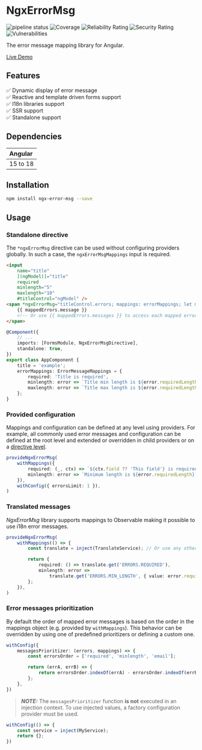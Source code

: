 # NgxErrorMsg

![pipeline status](https://github.com/fakeJan499/ngx-error-msg/actions/workflows/ci.yml/badge.svg)
![Coverage](https://sonarcloud.io/api/project_badges/measure?project=fakeJan499_ngx-error-msg&metric=coverage)
![Reliability Rating](https://sonarcloud.io/api/project_badges/measure?project=fakeJan499_ngx-error-msg&metric=reliability_rating)
![Security Rating](https://sonarcloud.io/api/project_badges/measure?project=fakeJan499_ngx-error-msg&metric=security_rating)
![Vulnerabilities](https://sonarcloud.io/api/project_badges/measure?project=fakeJan499_ngx-error-msg&metric=vulnerabilities)

The error message mapping library for Angular.

[Live Demo](https://stackblitz.com/edit/ngx-error-msg-example)

## Features

✅ Dynamic display of error message  
✅ Reactive and template driven forms support  
✅ I18n libraries support  
✅ SSR support  
✅ Standalone support

## Dependencies

|Angular |
|:-------|
|15 to 18|

## Installation

```bash
npm install ngx-error-msg --save
```

## Usage

### Standalone directive

The `*ngxErrorMsg` directive can be used without configuring providers globally.
In such a case, the `ngxErrorMsgMappings` input is required.

```html
<input
    name="title"
    [(ngModel)]="title"
    required
    minlength="5"
    maxlength="10"
    #titleControl="ngModel" />
<span *ngxErrorMsg="titleControl.errors; mappings: errorMappings; let mappedErrors">
    {{ mappedErrors.message }}
    <!-- Or use {{ mappedErrors.messages }} to access each mapped error message separately. -->
</span>

```

```typescript
@Component({
    // ...
    imports: [FormsModule, NgxErrorMsgDirective],
    standalone: true,
})
export class AppComponent {
    title = 'example';
    errorMappings: ErrorMessageMappings = {
        required: 'Title is required',
        minlength: error => `Title min length is ${error.requiredLength}`,
        maxlength: error => `Title max length is ${error.requiredLength}`,
    };
}
```

### Provided configuration

Mappings and configuration can be defined at any level using providers.
For example, all commonly used error messages and configuration can be defined at the root level and
extended or overridden in child providers or on a [directive level](#standalone-directive).

```typescript
provideNgxErrorMsg(
    withMappings({
        required: (_, ctx) => `${ctx.field ?? 'This field'} is required.`,
        minlength: error => `Minimum length is ${error.requiredLength}.`,
    }),
    withConfig({ errorsLimit: 1 }),
)
```

### Translated messages

_NgxErrorMsg_ library supports mappings to Observable making it possible to use i18n error messages.

```typescript
provideNgxErrorMsg(
    withMappings(() => {
        const translate = inject(TranslateService); // Or use any other i18n library.

        return {
            required: () => translate.get('ERRORS.REQUIRED'),
            minlength: error =>
                translate.get('ERRORS.MIN_LENGTH', { value: error.requiredLength }),
        };
    }),
)
```

### Error messages prioritization

By default the order of mapped error messages is based on the order in the mappings object (e.g. provided by `withMappings`). This behavior can be overridden by using one of predefined prioritizers or defining a custom one.

``` typescript
withConfig({
    messagesPrioritizer: (errors, mappings) => {
        const errorsOrder = ['required', 'minlength', 'email'];

        return (errA, errB) => {
            return errorsOrder.indexOf(errA) - errorsOrder.indexOf(errB);
        };
    },
})
```

> **_NOTE:_**  The `messagesPrioritizer` function **is not** executed in an injection context. To use injected values, a factory configuration provider must be used.

```typescript
withConfig(() => {
    const service = inject(MyService); 
    return {};
})
```
